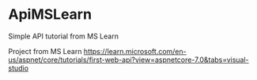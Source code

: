 # ApiMSLearn
Simple API tutorial from MS Learn

Project from MS Learn
https://learn.microsoft.com/en-us/aspnet/core/tutorials/first-web-api?view=aspnetcore-7.0&tabs=visual-studio
